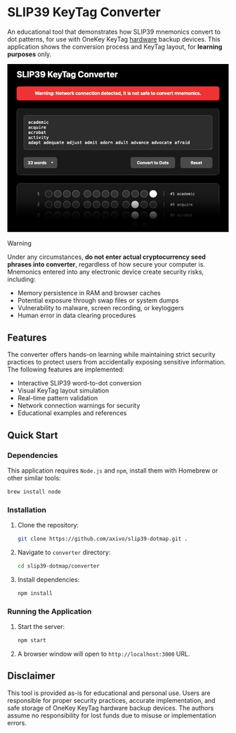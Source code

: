 # SLIP39 KeyTag Converter

An educational tool that demonstrates how SLIP39 mnemonics convert to dot patterns, for use with OneKey KeyTag [hardware](https://onekey.so/products/onekey-keytag/) backup devices. This application shows the conversion process and KeyTag layout, for **learning purposes** only.

![SLIP39 KeyTag Converter](../docs/images/converter.png)

> [!WARNING]
> Under any circumstances, **do not enter actual cryptocurrency seed phrases into converter**, regardless of how secure your computer is. Mnemonics entered into any electronic device create security risks, including:
>
> - Memory persistence in RAM and browser caches
> - Potential exposure through swap files or system dumps  
> - Vulnerability to malware, screen recording, or keyloggers
> - Human error in data clearing procedures

## Features

The converter offers hands-on learning while maintaining strict security practices to protect users from accidentally exposing sensitive information. The following features are implemented:

- Interactive SLIP39 word-to-dot conversion
- Visual KeyTag layout simulation
- Real-time pattern validation
- Network connection warnings for security
- Educational examples and references

## Quick Start

### Dependencies

This application requires `Node.js` and `npm`, install them with Homebrew or other similar tools:

```bash
brew install node
```

### Installation

1. Clone the repository:
   ```bash
   git clone https://github.com/axivo/slip39-dotmap.git .
   ```

2. Navigate to `converter` directory:
   ```bash
   cd slip39-dotmap/converter
   ```

3. Install dependencies:
   ```bash
   npm install
   ```

### Running the Application

1. Start the server:
   ```bash
   npm start
   ```

2. A browser window will open to `http://localhost:3000` URL.

## Disclaimer

This tool is provided as-is for educational and personal use. Users are responsible for proper security practices, accurate implementation, and safe storage of OneKey KeyTag hardware backup devices. The authors assume no responsibility for lost funds due to misuse or implementation errors.
